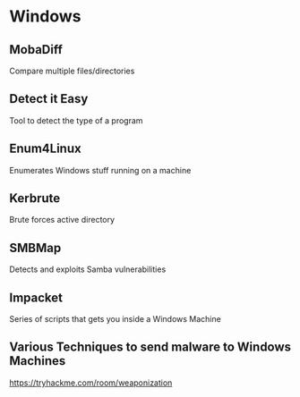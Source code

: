 # Windows

## MobaDiff

Compare multiple files/directories

## Detect it Easy

Tool to detect the type of a program

## Enum4Linux

Enumerates Windows stuff running on a machine

## Kerbrute

Brute forces active directory

## SMBMap

Detects and exploits Samba vulnerabilities

## Impacket

Series of scripts that gets you inside a Windows Machine

## Various Techniques to send malware to Windows Machines

https://tryhackme.com/room/weaponization
